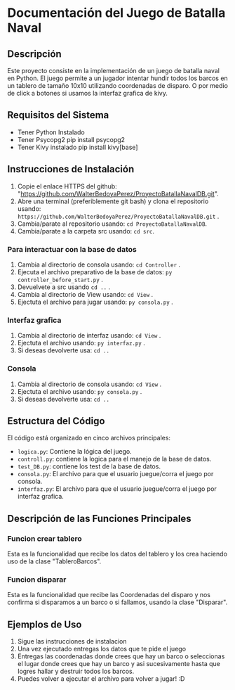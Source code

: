 # Documentación del Juego de Batalla Naval

## Descripción
Este proyecto consiste en la implementación de un juego de batalla naval en Python. El juego permite a un jugador intentar hundir todos los barcos en un tablero de tamaño 10x10 utilizando coordenadas de disparo. O por medio de click a botones si usamos la interfaz grafica de kivy.

## Requisitos del Sistema
- Tener Python Instalado
- Tener Psycopg2
    pip install psycopg2
- Tener Kivy instalado
    pip install kivy[base]

## Instrucciones de Instalación
1. Copie el enlace HTTPS del github: "https://github.com/WalterBedoyaPerez/ProyectoBatallaNavalDB.git".
2. Abre una terminal (preferiblemente git bash) y clona el repositorio usando: `https://github.com/WalterBedoyaPerez/ProyectoBatallaNavalDB.git` .
3. Cambia/parate al repositorio usando: `cd ProyectoBatallaNavalDB`.
4. Cambia/parate a la carpeta src usando: `cd src`.

### Para interactuar con la base de datos 

1. Cambia al directorio de consola usando: `cd Controller` . 
2. Ejecuta el archivo preparativo de la base de datos:  `py controller_before_start.py` . 
3. Devuelvete a src usando `cd ..` . 
4. Cambia al directorio de View usando: `cd View` .
5. Ejectuta el archivo para jugar usando: `py consola.py` .


### Interfaz grafica

1. Cambia al directorio de interfaz usando: `cd View` .
2. Ejectuta el archivo usando: `py interfaz.py` .
3. Si deseas devolverte usa: `cd ..`

### Consola

1. Cambia al directorio de consola usando: `cd View` .
2. Ejectuta el archivo usando: `py consola.py` .
3. Si deseas devolverte usa: `cd ..`

## Estructura del Código
El código está organizado en cinco archivos principales:
- `logica.py`: Contiene la lógica del juego.
- `controll.py`: contiene la logica para el manejo de la base de datos.
- `test_DB.py`: contiene los test de la base de datos.
- `consola.py`: El archivo para que el usuario juegue/corra el juego por consola.
- `interfaz.py`: El archivo para que el usuario juegue/corra el juego por interfaz grafica.

## Descripción de las Funciones Principales

### Funcion crear tablero
Esta es la funcionalidad que recibe los datos del tablero y los crea haciendo uso de la clase "TableroBarcos".

### Funcion disparar
Esta es la funcionalidad que recibe las Coordenadas del disparo y nos confirma si disparamos a un barco o si fallamos, usando la clase "Disparar".


## Ejemplos de Uso
1. Sigue las instrucciones de instalacion
2. Una vez ejecutado entregas los datos que te pide el juego
3. Entregas las coordenadas donde crees que hay un barco o seleccionas el lugar donde crees que hay un barco y asi sucesivamente hasta que logres hallar y destruir todos los barcos.
4. Puedes volver a ejecutar el archivo para volver a jugar! :D